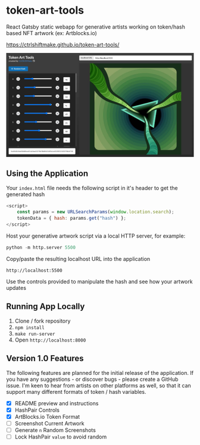 # token-art-tools
React Gatsby static webapp for generative artists working on token/hash based NFT artwork (ex: Artblocks.io)

https://ctrlshiftmake.github.io/token-art-tools/

![screenshot](docs/preview.jpg)

## Using the Application

Your `index.html` file needs the following script in it's header to get the generated hash

```javascript
<script>
    const params = new URLSearchParams(window.location.search);
    tokenData = { hash: params.get("hash") };
</script>
```

Host your generative artwork script via a local HTTP server, for example:

```python
python -m http.server 5500
```

Copy/paste the resulting localhost URL into the application

```
http://localhost:5500
```
Use the controls provided to manipulate the hash and see how your artwork updates

## Running App Locally

1) Clone / fork repository
2) `npm install`
3) `make run-server`
4) Open `http://localhost:8000`

## Version 1.0 Features

The following features are planned for the initial release of the application. If you have any suggestions - or discover bugs - please create a GitHub issue. I'm keen to hear from artists on other platforms as well, so that it can support many different formats of token / hash variables.

- [x] README preview and instructions
- [x] HashPair Controls
- [x] ArtBlocks.io Token Format
- [ ] Screenshot Current Artwork
- [ ] Generate `n` Random Screenshots
- [ ] Lock HashPair `value` to avoid random
